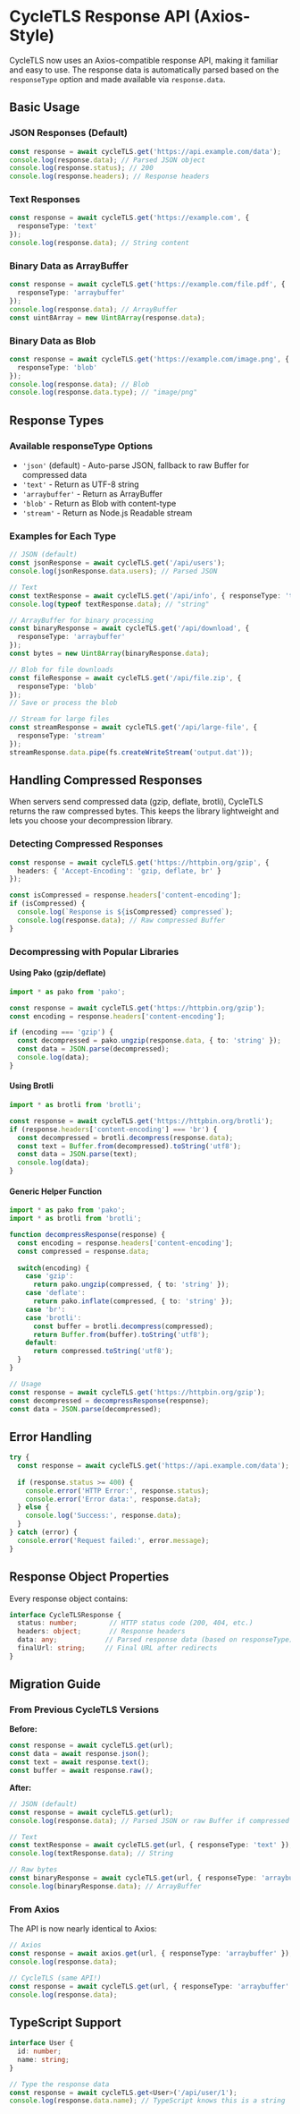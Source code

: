 # CycleTLS Response API (Axios-Style)

CycleTLS now uses an Axios-compatible response API, making it familiar and easy to use. The response data is automatically parsed based on the `responseType` option and made available via `response.data`.

## Basic Usage

### JSON Responses (Default)
```typescript
const response = await cycleTLS.get('https://api.example.com/data');
console.log(response.data); // Parsed JSON object
console.log(response.status); // 200
console.log(response.headers); // Response headers
```

### Text Responses
```typescript
const response = await cycleTLS.get('https://example.com', { 
  responseType: 'text' 
});
console.log(response.data); // String content
```

### Binary Data as ArrayBuffer
```typescript
const response = await cycleTLS.get('https://example.com/file.pdf', { 
  responseType: 'arraybuffer' 
});
console.log(response.data); // ArrayBuffer
const uint8Array = new Uint8Array(response.data);
```

### Binary Data as Blob
```typescript
const response = await cycleTLS.get('https://example.com/image.png', { 
  responseType: 'blob' 
});
console.log(response.data); // Blob
console.log(response.data.type); // "image/png"
```

## Response Types

### Available responseType Options
- `'json'` (default) - Auto-parse JSON, fallback to raw Buffer for compressed data
- `'text'` - Return as UTF-8 string
- `'arraybuffer'` - Return as ArrayBuffer
- `'blob'` - Return as Blob with content-type
- `'stream'` - Return as Node.js Readable stream

### Examples for Each Type

```typescript
// JSON (default)
const jsonResponse = await cycleTLS.get('/api/users');
console.log(jsonResponse.data.users); // Parsed JSON

// Text
const textResponse = await cycleTLS.get('/api/info', { responseType: 'text' });
console.log(typeof textResponse.data); // "string"

// ArrayBuffer for binary processing
const binaryResponse = await cycleTLS.get('/api/download', { 
  responseType: 'arraybuffer' 
});
const bytes = new Uint8Array(binaryResponse.data);

// Blob for file downloads
const fileResponse = await cycleTLS.get('/api/file.zip', { 
  responseType: 'blob' 
});
// Save or process the blob

// Stream for large files
const streamResponse = await cycleTLS.get('/api/large-file', { 
  responseType: 'stream' 
});
streamResponse.data.pipe(fs.createWriteStream('output.dat'));
```

## Handling Compressed Responses

When servers send compressed data (gzip, deflate, brotli), CycleTLS returns the raw compressed bytes. This keeps the library lightweight and lets you choose your decompression library.

### Detecting Compressed Responses
```typescript
const response = await cycleTLS.get('https://httpbin.org/gzip', {
  headers: { 'Accept-Encoding': 'gzip, deflate, br' }
});

const isCompressed = response.headers['content-encoding'];
if (isCompressed) {
  console.log(`Response is ${isCompressed} compressed`);
  console.log(response.data); // Raw compressed Buffer
}
```

### Decompressing with Popular Libraries

#### Using Pako (gzip/deflate)
```typescript
import * as pako from 'pako';

const response = await cycleTLS.get('https://httpbin.org/gzip');
const encoding = response.headers['content-encoding'];

if (encoding === 'gzip') {
  const decompressed = pako.ungzip(response.data, { to: 'string' });
  const data = JSON.parse(decompressed);
  console.log(data);
}
```

#### Using Brotli
```typescript
import * as brotli from 'brotli';

const response = await cycleTLS.get('https://httpbin.org/brotli');
if (response.headers['content-encoding'] === 'br') {
  const decompressed = brotli.decompress(response.data);
  const text = Buffer.from(decompressed).toString('utf8');
  const data = JSON.parse(text);
  console.log(data);
}
```

#### Generic Helper Function
```typescript
import * as pako from 'pako';
import * as brotli from 'brotli';

function decompressResponse(response) {
  const encoding = response.headers['content-encoding'];
  const compressed = response.data;
  
  switch(encoding) {
    case 'gzip':
      return pako.ungzip(compressed, { to: 'string' });
    case 'deflate':
      return pako.inflate(compressed, { to: 'string' });
    case 'br':
    case 'brotli':
      const buffer = brotli.decompress(compressed);
      return Buffer.from(buffer).toString('utf8');
    default:
      return compressed.toString('utf8');
  }
}

// Usage
const response = await cycleTLS.get('https://httpbin.org/gzip');
const decompressed = decompressResponse(response);
const data = JSON.parse(decompressed);
```

## Error Handling

```typescript
try {
  const response = await cycleTLS.get('https://api.example.com/data');
  
  if (response.status >= 400) {
    console.error('HTTP Error:', response.status);
    console.error('Error data:', response.data);
  } else {
    console.log('Success:', response.data);
  }
} catch (error) {
  console.error('Request failed:', error.message);
}
```

## Response Object Properties

Every response object contains:

```typescript
interface CycleTLSResponse {
  status: number;        // HTTP status code (200, 404, etc.)
  headers: object;       // Response headers
  data: any;            // Parsed response data (based on responseType)
  finalUrl: string;     // Final URL after redirects
}
```

## Migration Guide

### From Previous CycleTLS Versions
**Before:**
```typescript
const response = await cycleTLS.get(url);
const data = await response.json();
const text = await response.text();
const buffer = await response.raw();
```

**After:**
```typescript
// JSON (default)
const response = await cycleTLS.get(url);
console.log(response.data); // Parsed JSON or raw Buffer if compressed

// Text
const textResponse = await cycleTLS.get(url, { responseType: 'text' });
console.log(textResponse.data); // String

// Raw bytes
const binaryResponse = await cycleTLS.get(url, { responseType: 'arraybuffer' });
console.log(binaryResponse.data); // ArrayBuffer
```

### From Axios
The API is now nearly identical to Axios:

```typescript
// Axios
const response = await axios.get(url, { responseType: 'arraybuffer' });
console.log(response.data);

// CycleTLS (same API!)
const response = await cycleTLS.get(url, { responseType: 'arraybuffer' });
console.log(response.data);
```

## TypeScript Support

```typescript
interface User {
  id: number;
  name: string;
}

// Type the response data
const response = await cycleTLS.get<User>('/api/user/1');
console.log(response.data.name); // TypeScript knows this is a string
```